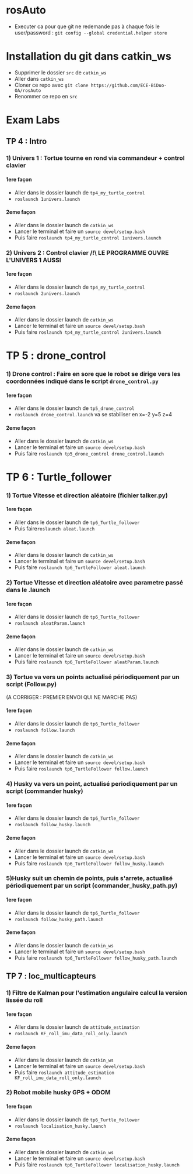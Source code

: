 
# rosAuto
- Executer ca pour que git ne redemande pas à chaque fois le user/password : `git config --global credential.helper store`

# Installation du git dans catkin_ws
- Supprimer le dossier `src` de `catkin_ws`
- Aller dans `catkin_ws` 
- Cloner ce repo avec `git clone https://github.com/ECE-BiDuo-OA/rosAuto`
- Renommer ce repo en `src`


# Exam Labs
## TP 4 : Intro
### 1) Univers 1 : Tortue tourne en rond via commandeur + control clavier
#### 1ere façon
- Aller dans le dossier launch de `tp4_my_turtle_control`
- `roslaunch 1univers.launch` 
#### 2eme façon
- Aller dans le dossier launch de `catkin_ws`
- Lancer le terminal et faire un `source devel/setup.bash`
- Puis faire `roslaunch tp4_my_turtle_control 1univers.launch` 

### 2) Univers 2 : Control clavier /!\ LE PROGRAMME OUVRE L'UNIVERS 1 AUSSI
#### 1ere façon
- Aller dans le dossier launch de `tp4_my_turtle_control`
- `roslaunch 2univers.launch` 
#### 2eme façon
- Aller dans le dossier launch de `catkin_ws`
- Lancer le terminal et faire un `source devel/setup.bash`
- Puis faire `roslaunch tp4_my_turtle_control 2univers.launch` 



# TP 5 : drone_control
### 1) Drone control : Faire en sore que le robot se dirige vers les coordonnées indiqué dans le script `drone_control.py`
#### 1ere façon
- Aller dans le dossier launch de `tp5_drone_control`
- `roslaunch drone_control.launch` va se stabiliser en x=-2 y=5 z=4
#### 2eme façon
- Aller dans le dossier launch de `catkin_ws`
- Lancer le terminal et faire un `source devel/setup.bash`
- Puis faire `roslaunch tp5_drone_control drone_control.launch` 



# TP 6 : Turtle_follower
### 1) Tortue Vitesse et direction aléatoire (fichier talker.py)
#### 1ere façon
- Aller dans le dossier launch de `tp6_Turtle_follower`
- Puis faire`roslaunch aleat.launch`
#### 2eme façon
- Aller dans le dossier launch de `catkin_ws`
- Lancer le terminal et faire un `source devel/setup.bash`
- Puis faire `roslaunch tp6_TurtleFollower aleat.launch` 

### 2) Tortue Vitesse et direction aléatoire avec parametre passé dans le .launch 
#### 1ere façon
- Aller dans le dossier launch de `tp6_Turtle_follower`
- `roslaunch aleatParam.launch` 
#### 2eme façon
- Aller dans le dossier launch de `catkin_ws`
- Lancer le terminal et faire un `source devel/setup.bash`
- Puis faire `roslaunch tp6_TurtleFollower aleatParam.launch` 

### 3) Tortue va vers un points actualisé périodiquement par un script (Follow.py) 
(A CORRIGER : PREMIER ENVOI QUI NE MARCHE PAS)
#### 1ere façon
- Aller dans le dossier launch de `tp6_Turtle_follower` 
- `roslaunch follow.launch` 
#### 2eme façon
- Aller dans le dossier launch de `catkin_ws`
- Lancer le terminal et faire un `source devel/setup.bash`
- Puis faire `roslaunch tp6_TurtleFollower follow.launch` 

### 4) Husky va vers un point, actualisé periodiquement par un script (commander husky)
#### 1ere façon
- Aller dans le dossier launch de `tp6_Turtle_follower` 
- `roslaunch follow_husky.launch`  
#### 2eme façon
- Aller dans le dossier launch de `catkin_ws`
- Lancer le terminal et faire un `source devel/setup.bash`
- Puis faire `roslaunch tp6_TurtleFollower follow_husky.launch` 

### 5)Husky suit un chemin de points, puis s'arrete, actualisé périodiquement par un script (commander_husky_path.py)
#### 1ere façon
- Aller dans le dossier launch de `tp6_Turtle_follower` 
- `roslaunch follow_husky_path.launch` 
#### 2eme façon
- Aller dans le dossier launch de `catkin_ws`
- Lancer le terminal et faire un `source devel/setup.bash`
- Puis faire `roslaunch tp6_TurtleFollower follow_husky_path.launch` 



## TP 7 : loc_multicapteurs
### 1) Filtre de Kalman pour l'estimation angulaire calcul la version lissée du roll
#### 1ere façon
- Aller dans le dossier launch de `attitude_estimation`
- `roslaunch KF_roll_imu_data_roll_only.launch` 
#### 2eme façon
- Aller dans le dossier launch de `catkin_ws`
- Lancer le terminal et faire un `source devel/setup.bash`
- Puis faire `roslaunch attitude_estimation KF_roll_imu_data_roll_only.launch` 

### 2) Robot mobile husky GPS + ODOM
#### 1ere façon
- Aller dans le dossier launch de `tp6_Turtle_follower` 
- `roslaunch localisation_husky.launch` 
#### 2eme façon
- Aller dans le dossier launch de `catkin_ws`
- Lancer le terminal et faire un `source devel/setup.bash`
- Puis faire `roslaunch tp6_TurtleFollower localisation_husky.launch` 
